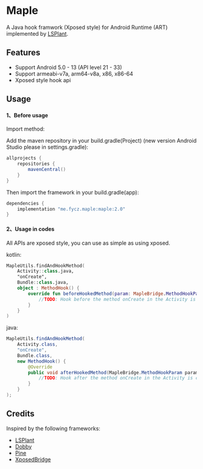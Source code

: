 # Maple

A Java hook framwork (Xposed style) for Android Runtime (ART) implemented by [LSPlant](https://github.com/LSPosed/LSPlant).

## Features

* Support Android 5.0 - 13 (API level 21 - 33)
* Support armeabi-v7a, arm64-v8a, x86, x86-64
* Xposed style hook api

## Usage

#### 1、Before usage

Import method:

Add the maven repository in your build.gradle(Project) (new version Android Studio please in settings.gradle):

```groovy
allprojects {
    repositories {
        mavenCentral()
    }
}
```

Then import the framework in your build.gradle(app):

```groovy
dependencies {
    implementation "me.fycz.maple:maple:2.0"
}
```

#### 2、Usage in codes

All APIs are xposed style, you can use as simple as using xposed.

kotlin:

```kotlin
MapleUtils.findAndHookMethod(
    Activity::class.java,
    "onCreate",
    Bundle::class.java,
    object : MethodHook() {
        override fun beforeHookedMethod(param: MapleBridge.MethodHookParam) {
            //TODO: Hook before the method onCreate in the Activity is called.
        }
    }
)
```

java:

```java
MapleUtils.findAndHookMethod(
    Activity.class,
    "onCreate",
    Bundle.class,
    new MethodHook() {
        @Override
    	public void afterHookedMethod(MapleBridge.MethodHookParam param) throws Throwable {
            //TODO: Hook after the method onCreate in the Activity is called.
        }
    }
);
```

## Credits

Inspired by the following frameworks:

- [LSPlant](https://github.com/LSPosed/LSPlant)
- [Dobby](https://github.com/LSPosed/Dobby)
- [Pine](https://github.com/canyie/Pine)
- [XposedBridge](https://github.com/rovo89/XposedBridge) 

